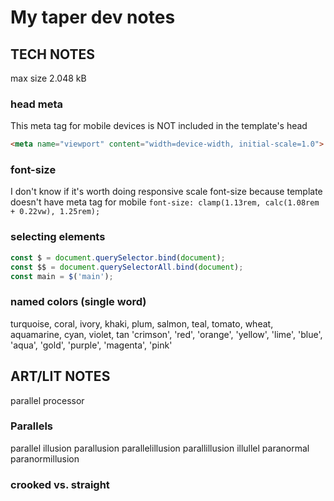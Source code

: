 # My taper dev notes

## TECH NOTES

max size 2.048 kB

### head meta
This meta tag for mobile devices is NOT included in the template's head
```html
<meta name="viewport" content="width=device-width, initial-scale=1.0">
```

### font-size
I don't know if it's worth doing responsive scale font-size because template doesn't have meta tag for mobile
`font-size: clamp(1.13rem, calc(1.08rem + 0.22vw), 1.25rem);`

### selecting elements

```js
const $ = document.querySelector.bind(document);
const $$ = document.querySelectorAll.bind(document);
const main = $('main');
```

### named colors (single word)

turquoise, coral, ivory, khaki, plum, salmon, teal, tomato, wheat, aquamarine, cyan, violet, tan
'crimson', 'red', 'orange', 'yellow', 'lime', 'blue', 'aqua', 'gold', 'purple', 'magenta', 'pink'


## ART/LIT NOTES

parallel processor

### Parallels

parallel
illusion
parallusion
parallelillusion
parallillusion
illullel
paranormal
paranormillusion

### crooked vs. straight
